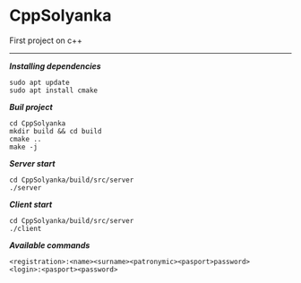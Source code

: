 # CppSolyanka
First project on c++

---

___Installing dependencies___
```
sudo apt update
sudo apt install cmake
```

___Buil project___
```
cd CppSolyanka
mkdir build && cd build
cmake ..
make -j
```

___Server start___
```
cd CppSolyanka/build/src/server
./server
```

___Client start___
```
cd CppSolyanka/build/src/server
./client
```
___Available commands___
```
<registration>:<name><surname><patronymic><pasport>password>
<login>:<pasport><password>
```
